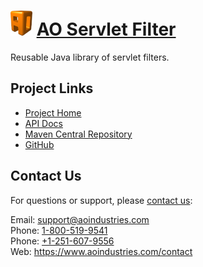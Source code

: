 # [<img src="ao-logo.png" alt="AO Logo" width="35" height="40">](https://www.aoindustries.com/) [AO Servlet Filter](https://www.aoindustries.com/ao-servlet-filter/)
Reusable Java library of servlet filters.

## Project Links
* [Project Home](https://www.aoindustries.com/ao-servlet-filter/)
* [API Docs](https://www.aoindustries.com/ao-servlet-filter/apidocs/)
* [Maven Central Repository](https://search.maven.org/#search%7Cgav%7C1%7Cg:%22com.aoindustries%22%20AND%20a:%22ao-servlet-filter%22)
* [GitHub](https://github.com/aoindustries/ao-servlet-filter)

## Contact Us
For questions or support, please [contact us](https://www.aoindustries.com/contact):

Email: [support@aoindustries.com](mailto:support@aoindustries.com)  
Phone: [1-800-519-9541](tel:1-800-519-9541)  
Phone: [+1-251-607-9556](tel:+1-251-607-9556)  
Web: https://www.aoindustries.com/contact
